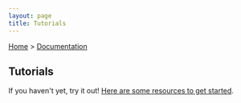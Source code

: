 ```yaml
---
layout: page
title: Tutorials
---
```


[Home](../) > [Documentation](./)

## Tutorials


If you haven't yet, try it out! [Here are some resources to get
started](./).

